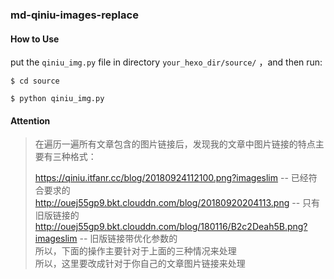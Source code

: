 ### md-qiniu-images-replace

#### How to Use

put the `qiniu_img.py` file in directory `your_hexo_dir/source/` ，and then run:

```
$ cd source

$ python qiniu_img.py
```

#### Attention

> 在遍历一遍所有文章包含的图片链接后，发现我的文章中图片链接的特点主要有三种格式：   
>    
> https://qiniu.itfanr.cc/blog/20180924112100.png?imageslim  -- 已经符合要求的   
> http://ouej55gp9.bkt.clouddn.com/blog/20180920204113.png   -- 只有旧版链接的   
> http://ouej55gp9.bkt.clouddn.com/blog/180116/B2c2Deah5B.png?imageslim -- 旧版链接带优化参数的   
> 所以，下面的操作主要针对于上面的三种情况来处理   
> 所以，这里要改成针对于你自己的文章图片链接来处理   
>    
